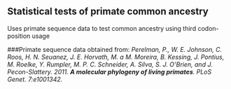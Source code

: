 ## Statistical tests of primate common ancestry

Uses primate sequence data to test common ancestry using third codon-position usage

###Primate sequence data obtained from:
*Perelman, P., W. E. Johnson, C. Roos, H. N. Seuanez, J. E. Horvath, M. a M. Moreira, B. Kessing, J. Pontius, M. Roelke, Y. Rumpler, M. P. C. Schneider, A. Silva, S. J. O'Brien, and J. Pecon-Slattery. 2011. **A molecular phylogeny of living primates**. PLoS Genet. 7:e1001342.*